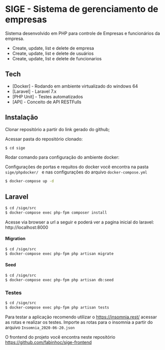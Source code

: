# SIGE - Sistema de gerenciamento de empresas

Sistema desenvolvido em PHP para controle de Empresas e funcionários da empresa.
  - Create, update, list e delete de empresa
  - Create, update, list e delete de usuários
  - Create, update, list e delete de funcionarios

## Tech
* [Docker] - Rodando em ambiente virtualizado do windows 64
* [Laravel] - Laravel 7.x
* [PHP Unit] - Testes automatizados
* [API] - Conceito de API RESTFulls

## Instalação

Clonar repositório a partir do link gerado do github;

Acessar pasta do repositório clonado:
```sh
$ cd sige
```
Rodar comando para configuração do ambiente docker:

Configurações de portas e requitos do docker você encontra na pasta `sige/phpdocker/
` e nas configurações do arquivo `docker-compose.yml`
```sh
$ docker-compose up -d
```
## Laravel

```sh
$ cd /sige/src
$ docker-compose exec php-fpm composer install
```
Acesse via browser a url a seguir e poderá ver a pagina inicial do laravel:
http://localhost:8000

#### Migration
```sh
$ cd /sige/src
$ docker-compose exec php-fpm php artisan migrate
```
#### Seed
```sh
$ cd /sige/src
$ docker-compose exec php-fpm php artisan db:seed
```
### Testes
```sh
$ cd /sige/src
$ docker-compose exec php-fpm php artisan tests
```
Para testar a aplicação recomendo utilizar o https://insomnia.rest/ acessar as rotas e realizar os testes. Importe as rotas para o insomnia a partir do arquivo `Insomnia_2020-06-20.json`

O frontend do projeto você encontra neste repositório https://github.com/fabinhoc/sige-frontend
